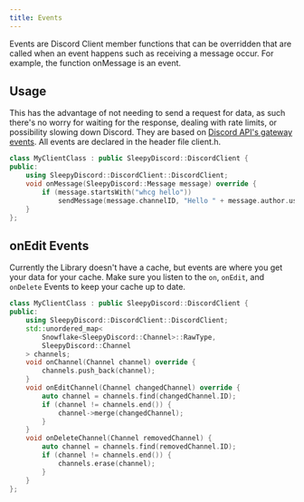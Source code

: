 ```yaml
---
title: Events
---
```


Events are Discord Client member functions that can be overridden that are called when an event happens such as receiving a message occur. For example, the function onMessage is an event.

## Usage

This has the advantage of not needing to send a request for data, as such there's no worry for waiting for the response, dealing with rate limits, or possibility slowing down Discord. They are based on [Discord API's gateway events](https://discord.com/developers/docs/topics/gateway#commands-and-events-gateway-events). All events are declared in the header file client.h.

```cpp
class MyClientClass : public SleepyDiscord::DiscordClient {
public:
	using SleepyDiscord::DiscordClient::DiscordClient;
	void onMessage(SleepyDiscord::Message message) override {
		if (message.startsWith("whcg hello"))
			sendMessage(message.channelID, "Hello " + message.author.username);
	}
};
```

## onEdit Events

Currently the Library doesn't have a cache, but events are where you get your data for your cache. Make sure you listen to the ``on``, ``onEdit``, and ``onDelete`` Events to keep your cache up to date.

```cpp
class MyClientClass : public SleepyDiscord::DiscordClient {
public:
	using SleepyDiscord::DiscordClient::DiscordClient;
	std::unordered_map<
        Snowflake<SleepyDiscord::Channel>::RawType,
        SleepyDiscord::Channel
    > channels;
    void onChannel(Channel channel) override {
        channels.push_back(channel);
    }
    void onEditChannel(Channel changedChannel) override {
        auto channel = channels.find(changedChannel.ID);
        if (channel != channels.end()) {
            channel->merge(changedChannel);
        }
    }
    void onDeleteChannel(Channel removedChannel) {
        auto channel = channels.find(removedChannel.ID);
        if (channel != channels.end()) {
            channels.erase(channel);
        }
    }
};
```
